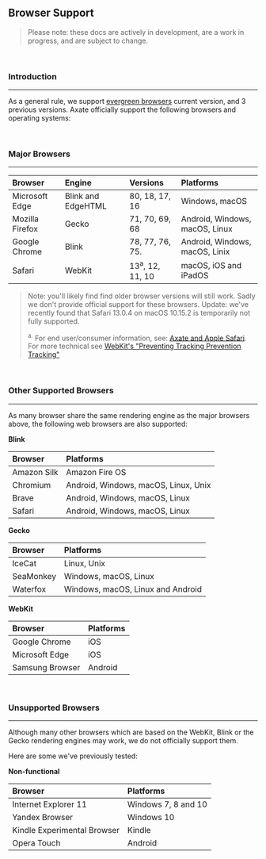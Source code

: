 ## Browser Support

> Please note: these docs are actively in development, are a work in progress, and are subject to change. 

&nbsp;


### Introduction  
---

As a general rule, we support [evergreen browsers](https://www.techopedia.com/definition/31094/evergreen-browser) current version, and 3 previous versions. 
Axate officially support the following browsers and operating systems:

&nbsp;


### Major Browsers
---

| Browser         | Engine             | Versions                   | Platforms                      |
|:----------------|:-------------------|:---------------------------|:-------------------------------|
| Microsoft Edge  | Blink and EdgeHTML | 80, 18, 17, 16             | Windows, macOS                 |
| Mozilla Firefox | Gecko              | 71, 70, 69, 68             | Android, Windows, macOS, Linux |
| Google Chrome   | Blink              | 78, 77, 76, 75.            | Android, Windows, macOS, Linix |
| Safari          | WebKit             | 13<sup>a</sup>, 12, 11, 10 | macOS, iOS and iPadOS          |

> Note: you'll likely find find older browser versions will still work. Sadly we don't provide official support for these browsers.
> Update: we've recently found that Safari 13.0.4 on macOS 10.15.2 is temporarily not fully supported.
> 
> <sup>a.</sup> For end user/consumer information, see: [Axate and Apple Safari](https://www.axate.com/safari-faqs). 
> For more technical see [WebKit's "Preventing Tracking Prevention Tracking"](https://webkit.org/blog/9661/preventing-tracking-prevention-tracking/)

&nbsp;


### Other Supported Browsers
---

As many browser share the same rendering engine as the major browsers above, the following web browsers are also supported:


**Blink**  

| Browser                     | Platforms                            |
|:----------------------------|:-------------------------------------|
| Amazon Silk                 | Amazon Fire OS                       |
| Chromium                    | Android, Windows, macOS, Linux, Unix |
| Brave                       | Android, Windows, macOS, Linux       |
| Safari                      | Android, Windows, macOS, Linux       |


**Gecko**

| Browser                     | Platforms                            |
|:----------------------------|:-------------------------------------|
| IceCat                      | Linux, Unix                          | 
| SeaMonkey                   | Windows, macOS, Linux                | 
| Waterfox                    | Windows, macOS, Linux and Android    |


**WebKit**

| Browser                     | Platforms                            |
|:----------------------------|:-------------------------------------|
| Google Chrome               | iOS                                  |
| Microsoft Edge              | iOS                                  |
| Samsung Browser             | Android                              |

&nbsp;


### Unsupported Browsers

---


Although many other browsers which are based on the WebKit, Blink or the Gecko rendering engines may work, we do not officially support them. 

Here are some we've previously tested: 


**Non-functional**

| Browser                     | Platforms                            |
|:----------------------------|:-------------------------------------|
| Internet Explorer 11        | Windows 7, 8 and 10                  |
| Yandex Browser              | Windows 10                           |
| Kindle Experimental Browser | Kindle                               |
| Opera Touch                 | Android                              |


